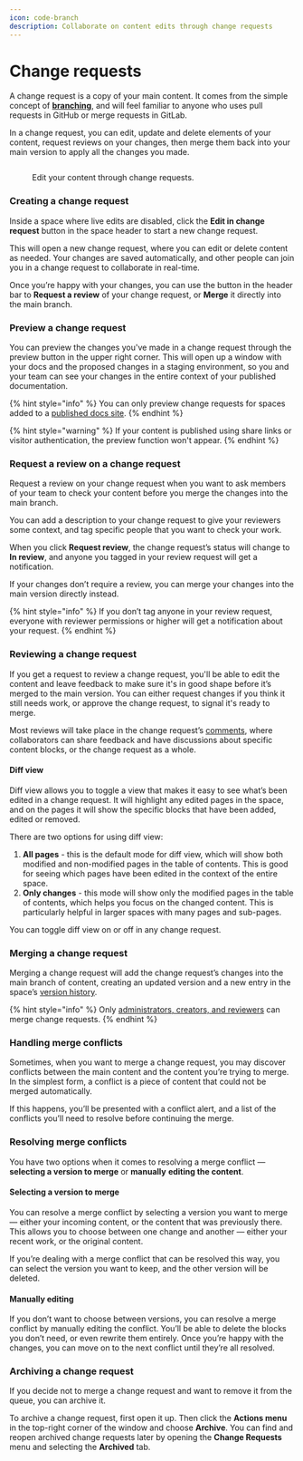 ```yaml
---
icon: code-branch
description: Collaborate on content edits through change requests
---
```


# Change requests

A change request is a copy of your main content. It comes from the simple concept of [**branching**](https://git-scm.com/book/en/v2/Git-Branching-Branches-in-a-Nutshell), and will feel familiar to anyone who uses pull requests in GitHub or merge requests in GitLab.

In a change request, you can edit, update and delete elements of your content, request reviews on your changes, then merge them back into your main version to apply all the changes you made.

<figure><img src="../.gitbook/assets/10_01_25_change_requests.svg" alt=""><figcaption><p>Edit your content through change requests.</p></figcaption></figure>

### Creating a change request

Inside a space where live edits are disabled, click the **Edit in change request** button in the space header to start a new change request.

This will open a new change request, where you can edit or delete content as needed. Your changes are saved automatically, and other people can join you in a change request to collaborate in real-time.

Once you’re happy with your changes, you can use the button in the header bar to **Request a review** of your change request, or **Merge** it directly into the main branch.

### Preview a change request

You can preview the changes you've made in a change request through the preview button in the upper right corner. This will open up a window with your docs and the proposed changes in a staging environment, so you and your team can see your changes in the entire context of your published documentation.

{% hint style="info" %}
You can only preview change requests for spaces added to a [published docs site](../publishing-documentation/publish-a-docs-site/).
{% endhint %}

{% hint style="warning" %}
If your content is published using share links or visitor authentication, the preview function won't appear.
{% endhint %}

### Request a review on a change request

Request a review on your change request when you want to ask members of your team to check your content before you merge the changes into the main branch.

You can add a description to your change request to give your reviewers some context, and tag specific people that you want to check your work.

When you click **Request review**, the change request’s status will change to **In review**, and anyone you tagged in your review request will get a notification.

If your changes don’t require a review, you can merge your changes into the main version directly instead.

{% hint style="info" %}
If you don’t tag anyone in your review request, everyone with reviewer permissions or higher will get a notification about your request.
{% endhint %}

### Reviewing a change request

If you get a request to review a change request, you'll be able to edit the content and leave feedback to make sure it's in good shape before it’s merged to the main version. You can either request changes if you think it still needs work, or approve the change request, to signal it's ready to merge.

Most reviews will take place in the change request’s [comments](comments.md), where collaborators can share feedback and have discussions about specific content blocks, or the change request as a whole.

#### Diff view <a href="#diff-mode" id="diff-mode"></a>

Diff view allows you to toggle a view that makes it easy to see what’s been edited in a change request. It will highlight any edited pages in the space, and on the pages it will show the specific blocks that have been added, edited or removed.

There are two options for using diff view:

1. **All pages** - this is the default mode for diff view, which will show both modified and non-modified pages in the table of contents. This is good for seeing which pages have been edited in the context of the entire space.
2. **Only changes** - this mode will show only the modified pages in the table of contents, which helps you focus on the changed content. This is particularly helpful in larger spaces with many pages and sub-pages.

You can toggle diff view on or off in any change request.

### Merging a change request

Merging a change request will add the change request’s changes into the main branch of content, creating an updated version and a new entry in the space’s [version history](../creating-content/version-control.md#see-the-activity-of-a-specific-draft).

{% hint style="info" %}
Only [administrators, creators, and reviewers](../account-management/member-management/roles.md) can merge change requests.
{% endhint %}

### Handling merge conflicts

Sometimes, when you want to merge a change request, you may discover conflicts between the main content and the content you’re trying to merge. In the simplest form, a conflict is a piece of content that could not be merged automatically.

If this happens, you’ll be presented with a conflict alert, and a list of the conflicts you’ll need to resolve before continuing the merge.

### Resolving merge conflicts

You have two options when it comes to resolving a merge conflict — **selecting a version to merge** or **manually** **editing the content**.

#### Selecting a version to merge

You can resolve a merge conflict by selecting a version you want to merge — either your incoming content, or the content that was previously there. This allows you to choose between one change and another — either your recent work, or the original content.

If you’re dealing with a merge conflict that can be resolved this way, you can select the version you want to keep, and the other version will be deleted.

#### Manually editing

If you don’t want to choose between versions, you can resolve a merge conflict by manually editing the conflict. You’ll be able to delete the blocks you don’t need, or even rewrite them entirely. Once you’re happy with the changes, you can move on to the next conflict until they’re all resolved.

### Archiving a change request

If you decide not to merge a change request and want to remove it from the queue, you can archive it.

To archive a change request, first open it up. Then click the **Actions menu** <picture><source srcset="../.gitbook/assets/actions_icon_dark.svg" media="(prefers-color-scheme: dark)"><img src="../.gitbook/assets/actions_icon_light.svg" alt=""></picture> in the top-right corner of the window and choose **Archive**. You can find and reopen archived change requests later by opening the **Change Requests** menu and selecting the **Archived** tab.
